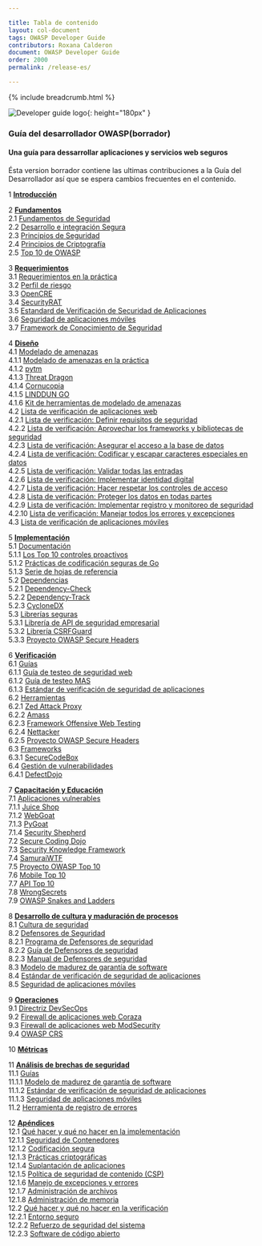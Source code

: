 ```yaml
---

title: Tabla de contenido
layout: col-document
tags: OWASP Developer Guide
contributors: Roxana Calderon
document: OWASP Developer Guide
order: 2000
permalink: /release-es/

---
```


{% include breadcrumb.html %}

![Developer guide logo](../assets/images/dg_logo.png "OWASP Developer Guide"){: height="180px" }

### Guía del desarrollador OWASP(borrador)

#### Una guía para dessarrollar aplicaciones y servicios web seguros

Ésta version borrador contiene las ultimas contribuciones a la Guía del Desarrollador así que se espera cambios frecuentes en el contenido.

1 **[Introducción](03-introduction.md)**

2 **[Fundamentos](04-foundations/toc.md)**  
2.1 [Fundamentos de Seguridad](04-foundations/01-security-fundamentals.md)  
2.2 [Desarrollo e integración Segura](04-foundations/02-secure-development.md)  
2.3 [Principios de Seguridad](04-foundations/03-security-principles.md)  
2.4 [Principios de Criptografía](04-foundations/04-crypto-principles.md)  
2.5 [Top 10 de OWASP](04-foundations/05-top-ten.md)  

3 **[Requerimientos](05-requirements/toc.md)**  
3.1 [Requerimientos en la práctica](05-requirements/01-requirements.md)  
3.2 [Perfil de riesgo](05-requirements/02-risk.md)  
3.3 [OpenCRE](05-requirements/03-int-stand.md)  
3.4 [SecurityRAT](05-requirements/04-security-rat.md)  
3.5 [Estandard de Verificación de Securidad de Aplicaciones](05-requirements/05-asvs.md)  
3.6 [Seguridad de aplicaciones móviles](05-requirements/06-mas.md)  
3.7 [Framework de Conocimiento de Seguridad](05-requirements/07-skf.md)  

4 **[Diseño](06-design/toc.md)**  
4.1 [Modelado de amenazas](06-design/01-threat-modeling/toc.md)  
4.1.1 [Modelado de amenazas en la práctica](06-design/01-threat-modeling/01-threat-modeling.md)  
4.1.2 [pytm](06-design/01-threat-modeling/02-pytm.md)  
4.1.3 [Threat Dragon](06-design/01-threat-modeling/03-threat-dragon.md)  
4.1.4 [Cornucopia](06-design/01-threat-modeling/04-cornucopia.md)  
4.1.5 [LINDDUN GO](06-design/01-threat-modeling/05-linddun-go.md)  
4.1.6 [Kit de herramientas de modelado de amenazas](06-design/01-threat-modeling/06-toolkit.md)  
4.2 [ Lista de verificación de aplicaciones web](06-design/02-web-app-checklist/toc.md)  
4.2.1 [Lista de verificación: Definir requisitos de seguridad](06-design/02-web-app-checklist/01-define-security-requirements.md)  
4.2.2 [Lista de verificación: Aprovechar los frameworks y bibliotecas de seguridad](06-design/02-web-app-checklist/02-frameworks-libraries.md)  
4.2.3 [Lista de verificación: Asegurar el acceso a la base de datos](06-design/02-web-app-checklist/03-secure-database-access.md)  
4.2.4 [Lista de verificación: Codificar y escapar caracteres especiales en datos](06-design/02-web-app-checklist/04-encode-escape-data.md)  
4.2.5 [Lista de verificación: Validar todas las entradas](06-design/02-web-app-checklist/05-validate-inputs.md)  
4.2.6 [Lista de verificación: Implementar identidad digital](06-design/02-web-app-checklist/06-digital-identity.md)  
4.2.7 [Lista de verificación: Hacer respetar los controles de acceso](06-design/02-web-app-checklist/07-access-controls.md)  
4.2.8 [Lista de verificación: Proteger los datos en todas partes](06-design/02-web-app-checklist/08-protect-data.md)  
4.2.9 [Lista de verificación: Implementar registro y monitoreo de seguridad](06-design/02-web-app-checklist/09-logging-monitoring.md)  
4.2.10 [Lista de verificación: Manejar todos los errores y excepciones](06-design/02-web-app-checklist/10-handle-errors-exceptions.md)  
4.3 [Lista de verificación de aplicaciones móviles](06-design/03-mas-checklist.md)  

5 **[Implementación](07-implementation/toc.md)**  
5.1 [Documentación](07-implementation/01-documentation/toc.md)  
5.1.1 [Los Top 10 controles proactivos](07-implementation/01-documentation/01-proactive-controls.md)  
5.1.2 [Prácticas de codificación seguras de Go](07-implementation/01-documentation/02-go-scp.md)  
5.1.3 [Serie de hojas de referencia](07-implementation/01-documentation/03-cheatsheets.md)  
5.2 [Dependencias](07-implementation/02-dependencies/toc.md)  
5.2.1 [Dependency-Check](07-implementation/02-dependencies/01-dependency-check.md)  
5.2.2 [Dependency-Track](07-implementation/02-dependencies/02-dependency-track.md)  
5.2.3 [CycloneDX](07-implementation/02-dependencies/03-cyclonedx.md)  
5.3 [Librerías seguras](07-implementation/03-secure-libraries/toc.md)  
5.3.1 [Librería de API de seguridad empresarial](07-implementation/03-secure-libraries/01-esapi.md)  
5.3.2 [Librería CSRFGuard](07-implementation/03-secure-libraries/02-csrf-guard.md)  
5.3.3 [Proyecto OWASP Secure Headers](07-implementation/03-secure-libraries/03-secure-headers.md)  

6 **[Verificación](08-verification/toc.md)**  
6.1 [Guías](08-verification/01-guides/toc.md)  
6.1.1 [Guía de testeo de seguridad web](08-verification/01-guides/01-wstg.md)  
6.1.2 [Guía de testeo MAS](08-verification/01-guides/02-mastg.md)  
6.1.3 [Estándar de verificación de seguridad de aplicaciones](08-verification/01-guides/03-asvs.md)  
6.2 [Herramientas](08-verification/02-tools/toc.md)  
6.2.1 [Zed Attack Proxy](08-verification/02-tools/01-zap.md)  
6.2.2 [Amass](08-verification/02-tools/02-amass.md)  
6.2.3 [Framework Offensive Web Testing](08-verification/02-tools/03-owtf.md)  
6.2.4 [Nettacker](08-verification/02-tools/04-nettacker.md)  
6.2.5 [Proyecto OWASP Secure Headers](08-verification/02-tools/05-secure-headers.md)  
6.3 [Frameworks](08-verification/03-frameworks/toc.md)  
6.3.1 [SecureCodeBox](08-verification/03-frameworks/01-secure-codebox.md)  
6.4 [Gestión de vulnerabilidades](08-verification/04-vulnerability-management/toc.md)  
6.4.1 [DefectDojo](08-verification/04-vulnerability-management/01-defectdojo.md)  

7 **[Capacitación y Educación](09-training-education/toc.md)**  
7.1 [Aplicaciones vulnerables](09-training-education/01-vulnerable-apps/toc.md)  
7.1.1 [Juice Shop](09-training-education/01-vulnerable-apps/01-juice-shop.md)  
7.1.2 [WebGoat](09-training-education/01-vulnerable-apps/02-webgoat.md)  
7.1.3 [PyGoat](09-training-education/01-vulnerable-apps/03-pygoat.md)  
7.1.4 [Security Shepherd](09-training-education/01-vulnerable-apps/04-security-shepherd.md)  
7.2 [Secure Coding Dojo](09-training-education/02-secure-coding-dojo.md)  
7.3 [Security Knowledge Framework](09-training-education/03-skf.md)  
7.4 [SamuraiWTF](09-training-education/04-samurai-wtf.md)  
7.5 [Proyecto OWASP Top 10](09-training-education/05-top-ten.md)  
7.6 [Mobile Top 10](09-training-education/06-mobile-top-ten.md)  
7.7 [API Top 10](09-training-education/07-api-top-ten.md)  
7.8 [WrongSecrets](09-training-education/08-wrongsecrets.md)  
7.9 [OWASP Snakes and Ladders](09-training-education/09-snakes-ladders.md)  

8 **[Desarrollo de cultura y maduración de procesos](10-culture-process/toc.md)**  
8.1 [Cultura de seguridad](10-culture-process/01-security-culture.md)  
8.2 [Defensores de Seguridad](10-culture-process/02-security-champions/toc.md)  
8.2.1 [Programa de Defensores de seguridad](10-culture-process/02-security-champions/01-security-champions-program.md)  
8.2.2 [Guía de Defensores de seguridad](10-culture-process/02-security-champions/02-security-champions-guide.md)  
8.2.3 [Manual de Defensores de seguridad](10-culture-process/02-security-champions/03-security-champions-playbook.md)  
8.3 [Modelo de madurez de garantía de software](10-culture-process/03-samm.md)  
8.4 [Estándar de verificación de seguridad de aplicaciones](10-culture-process/04-asvs.md)  
8.5 [Seguridad de aplicaciones móviles](10-culture-process/05-mas.md)  

9 **[Operaciones](11-operations/toc.md)**  
9.1 [Directriz DevSecOps](11-operations/01-devsecops.md)  
9.2 [Firewall de aplicaciones web Coraza](11-operations/02-coraza.md)  
9.3 [Firewall de aplicaciones web ModSecurity](11-operations/03-modsecurity.md)  
9.4 [OWASP CRS](11-operations/04-crs.md)  

10 **[Métricas](12-metrics/toc.md)**  

11 **[Análisis de brechas de seguridad](13-security-gap-analysis/01-guides/toc.md)**  
11.1 [Guías](13-security-gap-analysis/01-guides/toc.md)  
11.1.1 [Modelo de madurez de garantía de software](13-security-gap-analysis/01-guides/01-samm.md)  
11.1.2 [Estándar de verificación de seguridad de aplicaciones](13-security-gap-analysis/01-guides/02-asvs.md)  
11.1.3 [Seguridad de aplicaciones móviles](13-security-gap-analysis/01-guides/03-mas.md)  
11.2 [Herramienta de registro de errores](13-security-gap-analysis/02-blt.md)  

12 **[Apéndices](14-appendices/toc.md)**  
12.1 [Qué hacer y qué no hacer en la implementación](14-appendices/01-implementation-dos-donts/toc.md)  
12.1.1 [Seguridad de Contenedores](14-appendices/01-implementation-dos-donts/01-container-security.md)  
12.1.2 [Codificación segura](14-appendices/01-implementation-dos-donts/02-secure-coding.md)  
12.1.3 [Prácticas criptográficas](14-appendices/01-implementation-dos-donts/03-cryptographic-practices.md)  
12.1.4 [Suplantación de aplicaciones](14-appendices/01-implementation-dos-donts/04-application-spoofing.md)  
12.1.5 [Política de seguridad de contenido (CSP)](14-appendices/01-implementation-dos-donts/05-content-security-policy.md)  
12.1.6 [Manejo de excepciones y errores](14-appendices/01-implementation-dos-donts/06-exception-error-handling.md)  
12.1.7 [Administración de archivos](14-appendices/01-implementation-dos-donts/07-file-management.md)  
12.1.8 [Administración de memoria](14-appendices/01-implementation-dos-donts/08-memory-management.md)  
12.2 [Qué hacer y qué no hacer en la verificación](14-appendices/02-verification-dos-donts/toc.md)  
12.2.1 [Entorno seguro](14-appendices/02-verification-dos-donts/01-secure-environment.md)  
12.2.2 [Refuerzo de seguridad del sistema](14-appendices/02-verification-dos-donts/02-system-hardening.md)  
12.2.3 [Software de código abierto](14-appendices/02-verification-dos-donts/03-open-source-software.md)  
